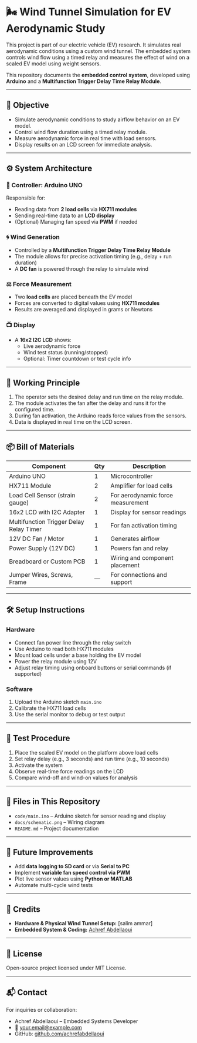 # 🌬️ Wind Tunnel Simulation for EV Aerodynamic Study

This project is part of our electric vehicle (EV) research. It simulates real aerodynamic conditions using a custom wind tunnel. The embedded system controls wind flow using a timed relay and measures the effect of wind on a scaled EV model using weight sensors.

This repository documents the **embedded control system**, developed using **Arduino** and a **Multifunction Trigger Delay Time Relay Module**.

---

## 🎯 Objective

- Simulate aerodynamic conditions to study airflow behavior on an EV model.
- Control wind flow duration using a timed relay module.
- Measure aerodynamic force in real time with load sensors.
- Display results on an LCD screen for immediate analysis.

---

## ⚙️ System Architecture

### 🧠 Controller: Arduino UNO

Responsible for:
- Reading data from **2 load cells** via **HX711 modules**
- Sending real-time data to an **LCD display**
- (Optional) Managing fan speed via **PWM** if needed

### 🌀 Wind Generation

- Controlled by a **Multifunction Trigger Delay Time Relay Module**
- The module allows for precise activation timing (e.g., delay + run duration)
- A **DC fan** is powered through the relay to simulate wind

### ⚖️ Force Measurement

- Two **load cells** are placed beneath the EV model
- Forces are converted to digital values using **HX711 modules**
- Results are averaged and displayed in grams or Newtons

### 📺 Display

- A **16x2 I2C LCD** shows:
  - Live aerodynamic force
  - Wind test status (running/stopped)
  - Optional: Timer countdown or test cycle info

---

## 🔁 Working Principle

1. The operator sets the desired delay and run time on the relay module.
2. The module activates the fan after the delay and runs it for the configured time.
3. During fan activation, the Arduino reads force values from the sensors.
4. Data is displayed in real time on the LCD screen.

---

## 📦 Bill of Materials

| Component                               | Qty | Description                          |
|----------------------------------------|-----|--------------------------------------|
| Arduino UNO                             | 1   | Microcontroller                      |
| HX711 Module                            | 2   | Amplifier for load cells             |
| Load Cell Sensor (strain gauge)         | 2   | For aerodynamic force measurement    |
| 16x2 LCD with I2C Adapter               | 1   | Display for sensor readings          |
| Multifunction Trigger Delay Relay Timer | 1   | For fan activation timing            |
| 12V DC Fan / Motor                      | 1   | Generates airflow                    |
| Power Supply (12V DC)                   | 1   | Powers fan and relay                 |
| Breadboard or Custom PCB                | 1   | Wiring and component placement       |
| Jumper Wires, Screws, Frame             | —   | For connections and support          |

---

## 🛠️ Setup Instructions

### Hardware

- Connect fan power line through the relay switch
- Use Arduino to read both HX711 modules
- Mount load cells under a base holding the EV model
- Power the relay module using 12V
- Adjust relay timing using onboard buttons or serial commands (if supported)

### Software

1. Upload the Arduino sketch `main.ino`
2. Calibrate the HX711 load cells
3. Use the serial monitor to debug or test output

---

## 🧪 Test Procedure

1. Place the scaled EV model on the platform above load cells
2. Set relay delay (e.g., 3 seconds) and run time (e.g., 10 seconds)
3. Activate the system
4. Observe real-time force readings on the LCD
5. Compare wind-off and wind-on values for analysis

---

## 📁 Files in This Repository

- `code/main.ino` – Arduino sketch for sensor reading and display
- `docs/schematic.png` – Wiring diagram
- `README.md` – Project documentation

---

## 🔭 Future Improvements

- Add **data logging to SD card** or via **Serial to PC**
- Implement **variable fan speed control via PWM**
- Plot live sensor values using **Python or MATLAB**
- Automate multi-cycle wind tests

---

## 🤝 Credits

- **Hardware & Physical Wind Tunnel Setup:** [salim ammar]
- **Embedded System & Coding:** [Achref Abdellaoui](https://github.com/achrefabdellaoui)

---

## 📄 License

Open-source project licensed under MIT License.

---

## 📬 Contact

For inquiries or collaboration:

- Achref Abdellaoui – Embedded Systems Developer  
- 📧 [your.email@example.com](mailto:your.email@example.com)
- GitHub: [github.com/achrefabdellaoui](https://github.com/achrefabdellaoui)
